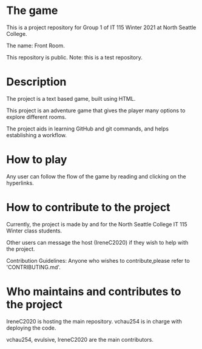 
# The game
This is a project repository for Group 1 of IT 115 Winter 2021 at North Seattle College.

The name: Front Room.

This repository is public.
Note: this is a test repository.


# Description
The project is a text based game, built using HTML.

This project is an adventure game that gives the player many options to explore different rooms.

The project aids in learning GitHub and git commands, and helps establishing a workflow.


# How to play
Any user can follow the flow of the game by reading and clicking on the hyperlinks.


# How to contribute to the project
Currently, the project is made by and for the North Seattle College IT 115 Winter class students.

Other users can message the host (IreneC2020) if they wish to help with the project.

Contribution Guidelines: Anyone who wishes to contribute,please refer to 'CONTRIBUTING.md'.


# Who maintains and contributes to the project
IreneC2020 is hosting the main repository.
vchau254 is in charge with deploying the code.

vchau254, evulsive, IreneC2020 are the main contributors.
